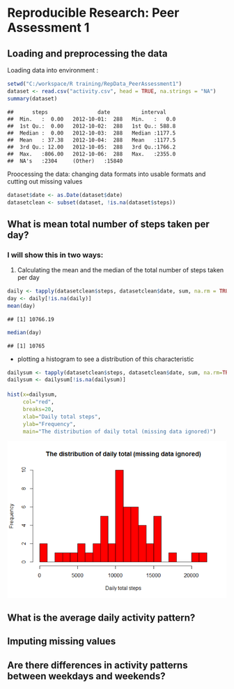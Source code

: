 # Reproducible Research: Peer Assessment 1


## Loading and preprocessing the data
Loading data into environment :

```r
setwd("C:/workspace/R training/RepData_PeerAssessment1")
dataset <- read.csv("activity.csv", head = TRUE, na.strings = "NA")
summary(dataset)
```

```
##      steps                date          interval     
##  Min.   :  0.00   2012-10-01:  288   Min.   :   0.0  
##  1st Qu.:  0.00   2012-10-02:  288   1st Qu.: 588.8  
##  Median :  0.00   2012-10-03:  288   Median :1177.5  
##  Mean   : 37.38   2012-10-04:  288   Mean   :1177.5  
##  3rd Qu.: 12.00   2012-10-05:  288   3rd Qu.:1766.2  
##  Max.   :806.00   2012-10-06:  288   Max.   :2355.0  
##  NA's   :2304     (Other)   :15840
```
Proocessing the data: changing data formats into usable formats and cutting out missing values

```r
dataset$date <- as.Date(dataset$date)
datasetclean <- subset(dataset, !is.na(dataset$steps))
```

## What is mean total number of steps taken per day?
### I will show this in two ways:
1. Calculating the mean and the median of the total number of steps taken per day

```r
daily <- tapply(datasetclean$steps, datasetclean$date, sum, na.rm = TRUE, simplify = TRUE)
day <- daily[!is.na(daily)]
mean(day)
```

```
## [1] 10766.19
```

```r
median(day)
```

```
## [1] 10765
```

- plotting a histogram to see a distribution of this characteristic

```r
dailysum <- tapply(datasetclean$steps, datasetclean$date, sum, na.rm=TRUE, simplify=T)
dailysum <- dailysum[!is.na(dailysum)]

hist(x=dailysum,
     col="red",
     breaks=20,
     xlab="Daily total steps",
     ylab="Frequency",
     main="The distribution of daily total (missing data ignored)")
```

![](PA1_template_files/figure-html/unnamed-chunk-4-1.png)<!-- -->

## What is the average daily activity pattern?



## Imputing missing values



## Are there differences in activity patterns between weekdays and weekends?
